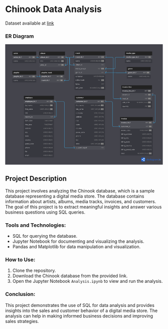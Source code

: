 # Chinook Data Analysis

Dataset available at [link](https://github.com/lerocha/chinook-database/releases)

### ER Diagram
![ER diagram](ER_diagram.png "ER Diagram")

## Project Description
This project involves analyzing the Chinook database, which is a sample database representing a digital media store. The database contains information about artists, albums, media tracks, invoices, and customers. The goal of this project is to extract meaningful insights and answer various business questions using SQL queries.

### Tools and Technologies:
- SQL for querying the database.
- Jupyter Notebook for documenting and visualizing the analysis.
- Pandas and Matplotlib for data manipulation and visualization.

### How to Use:
1. Clone the repository.
2. Download the Chinook database from the provided link.
3. Open the Jupyter Notebook `Analysis.ipynb` to view and run the analysis.

### Conclusion:
This project demonstrates the use of SQL for data analysis and provides insights into the sales and customer behavior of a digital media store. The analysis can help in making informed business decisions and improving sales strategies.